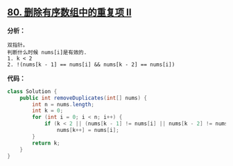 ## [80. 删除有序数组中的重复项 II](https://leetcode-cn.com/problems/remove-duplicates-from-sorted-array-ii/)

**分析：**

```
双指针。
判断什么时候 nums[i]是有效的.
1. k < 2
2. !(nums[k - 1] == nums[i] && nums[k - 2] == nums[i])
```

**代码：**

```java
class Solution {
    public int removeDuplicates(int[] nums) {
        int n = nums.length;
        int k = 0;
        for (int i = 0; i < n; i++) {
            if (k < 2 || (nums[k - 1] != nums[i] || nums[k - 2] != nums[i]))
                nums[k++] = nums[i];
        }
        return k;
    }
}
```

